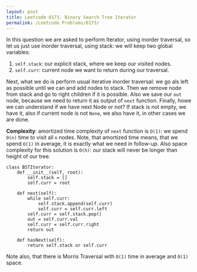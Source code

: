 ```yaml
---
layout: post
title: Leetcode 0173. Binary Search Tree Iterator
permalink: /Leetcode Problems/0173/
---
```


In this question we are asked to perform Iterator, using inorder traversal, so let us just use inorder traversal, using stack: we will keep two global variables:
1. `self.stack`: our explicit stack, where we keep our visited nodes.
2. `self.curr`: current node we want to return during our traversal.

Next, what we do is perform usual iterative inorder traversal: we go als left as possible until we can and add nodes to stack. Then we remove node from stack and go to right children if it is possible. Also we save our `out` node, because we need to return it as output of `next` function. Finally, howe we can understand if we have next Node or not? If stack is not empty, we have it, also if current node is not `None`, we also have it, in other cases we are done.

**Complexity**: amortized time complexity of `next` function is `O(1)`: we spend `O(n)` time to visit all `n` nodes. Note, that amortized time means, that we spend `O(1)` in average, it is exactly what we need in follow-up. Also space complexity for this solution is `O(h)`: our stack will never be longer than height of our tree.

```
class BSTIterator:
    def __init__(self, root):
        self.stack = []
        self.curr = root
        
    def next(self):
        while self.curr:
            self.stack.append(self.curr)
            self.curr = self.curr.left
        self.curr = self.stack.pop()
        out = self.curr.val
        self.curr = self.curr.right
        return out

    def hasNext(self):
        return self.stack or self.curr
```

Note also, that there is Morris Traversal with `O(1)` time in average and `O(1)` space.